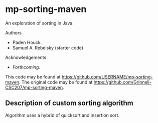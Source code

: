 # mp-sorting-maven

An exploration of sorting in Java.

Authors

* Paden Houck.
* Samuel A. Rebelsky (starter code)

Acknowledgements

* _Forthcoming_.

This code may be found at <https://github.com/USERNAME/mp-sorting-maven>. The original code may be found at <https://github.com/Grinnell-CSC207/mp-sorting-maven>.

Description of custom sorting algorithm
---------------------------------------
Algorithm uses a hybrid of quicksort and insertion sort.
